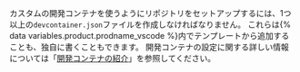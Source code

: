 カスタムの開発コンテナを使うようにリポジトリをセットアップするには、1つ以上の`devcontainer.json`ファイルを作成しなければなりません。 これらは{% data variables.product.prodname_vscode %}内でテンプレートから追加することも、独自に書くこともできます。 開発コンテナの設定に関する詳しい情報については「[開発コンテナの紹介](/codespaces/setting-up-your-codespace/configuring-codespaces-for-your-project)」を参照してください。
